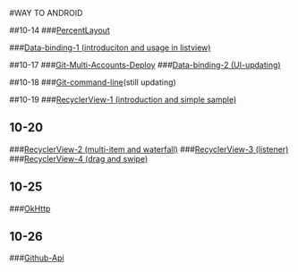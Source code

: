#WAY TO ANDROID

##10-14
###[PercentLayout](percent-layout.md)

###[Data-binding-1 (introduciton and usage in listview)](data-binding-1-en.md)

##10-17
###[Git-Multi-Accounts-Deploy](git-multi-accounts-deploy.md)
###[Data-binding-2 (UI-updating)](data-binding-2.md)

##10-18
###[Git-command-line](git-command-line.md)(still updating)

##10-19
###[RecyclerView-1 (introduction and simple sample)](recycler-view-1.md)

## 10-20
###[RecyclerView-2 (multi-item and waterfall)](recycler-view-2.md)
###[RecyclerView-3 (listener)](recycler-view-3.md)
###[RecyclerView-4 (drag and swipe)](recycler-view-4.md)

## 10-25
###[OkHttp](okhttp.md)

## 10-26
###[Github-Api](github-api.md)